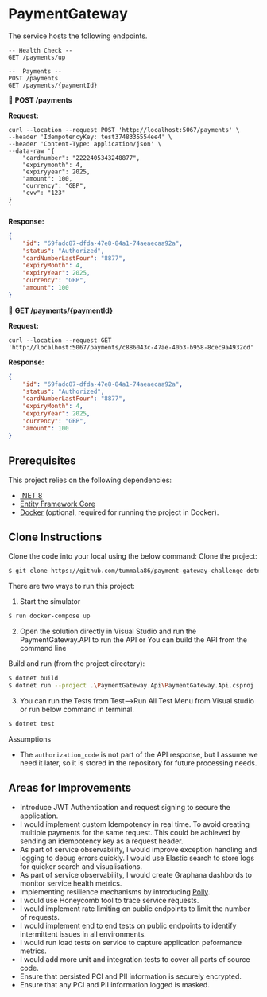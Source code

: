 ﻿# PaymentGateway
The service hosts the following endpoints.

```
-- Health Check --
GET /payments/up

--  Payments --
POST /payments
GET /payments/{paymentId}
```

🚀 **POST /payments**

**Request:**
```console
curl --location --request POST 'http://localhost:5067/payments' \
--header 'IdempotencyKey: test3748335554ee4' \
--header 'Content-Type: application/json' \
--data-raw '{
    "cardnumber": "2222405343248877",
    "expirymonth": 4,
    "expiryyear": 2025,
    "amount": 100,
    "currency": "GBP",
    "cvv": "123"
}
'
```
**Response:**
```json
{
    "id": "69fadc87-dfda-47e8-84a1-74aeaecaa92a",
    "status": "Authorized",
    "cardNumberLastFour": "8877",
    "expiryMonth": 4,
    "expiryYear": 2025,
    "currency": "GBP",
    "amount": 100
}
```

🚀 **GET /payments/{paymentId}**

**Request:**
```console
curl --location --request GET 'http://localhost:5067/payments/c886043c-47ae-40b3-b958-8cec9a4932cd' 
```
**Response:**
```json
{
    "id": "69fadc87-dfda-47e8-84a1-74aeaecaa92a",
    "status": "Authorized",
    "cardNumberLastFour": "8877",
    "expiryMonth": 4,
    "expiryYear": 2025,
    "currency": "GBP",
    "amount": 100
}
```

## Prerequisites

This project relies on the following dependencies:

* [.NET 8](https://dotnet.microsoft.com/en-us/download/dotnet/8.0)
* [Entity Framework Core](https://learn.microsoft.com/en-us/ef/core/providers/in-memory/?tabs=dotnet-core-cli)
* [Docker](https://www.docker.com/) (optional, required for running the project in Docker).

## Clone Instructions
Clone the code into your local using the below command:
Clone the project:
```sh
$ git clone https://github.com/tummala86/payment-gateway-challenge-dotnet.git
```

There are two ways to run this project:

1. Start the simulator 

```sh
$ run docker-compose up
```

2. Open the solution directly in Visual Studio and run the PaymentGateway.API to run the API or You can build the API from the command line

Build and run (from the project directory):
```sh
$ dotnet build
$ dotnet run --project .\PaymentGateway.Api\PaymentGateway.Api.csproj
```

3. You can run the Tests from Test-->Run All Test Menu from Visual studio or run below command in terminal.

```sh
$ dotnet test
```

Assumptions

- The `authorization_code` is not part of the API response, but I assume we need it later, so it is stored in the repository for future processing needs.

## Areas for Improvements

- Introduce JWT Authentication and request signing to secure the application.
- I would implement custom Idempotency in real time. To avoid creating multiple payments for the same request. This could be achieved by sending an idempotency key as a request header. 
- As part of service observability, I would improve exception handling and logging to debug errors quickly. I would use Elastic search to store logs for quicker search and visualisations.
- As part of service observability, I would create Graphana dashbords to monitor service health metrics.
- Implementing resilience mechanisms by introducing [Polly](https://github.com/App-vNext/Polly#polly).
- I would use Honeycomb tool to trace service requests.
- I would implement rate limiting on public endpoints to limit the number of requests.
- I would implement end to end tests on public endpoints to identify intermittent issues in all environments.
- I would run load tests on service to capture application peformance metrics.
- I would add more unit and integration tests to cover all parts of source code.
- Ensure that persisted PCI and PII information is securely encrypted.
- Ensure that any PCI and PII information logged is masked.